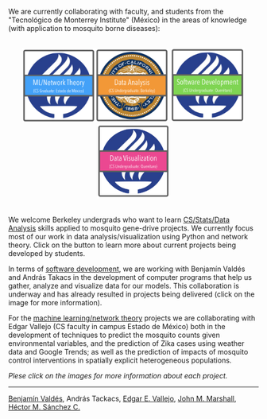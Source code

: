 We are currently collaborating with faculty, and students from the "Tecnológico de Monterrey Institute" (México)  in the areas of knowledge (with application to mosquito borne diseases):

<br>
<center>
  <a href="./MachineLearning.html"><img src="./media/btn_Mex.png" height="150px"></a><a href="./Berkeley.html"><img src="./media/btn_Ber.png" height="150px"></a>
  <a href="./ITESM.html"><img src="./media/btn_Qro.png" height="150px"></a><a href="./DataVizQro.html"><img src="./media/btn_Qro2.png" height="150px"></a><!--<a href="./EnvironmentalSensors.html"><img src="./media/btn_Leo.png" height="175px"></a>-->
</center>

<br>

We welcome Berkeley undergrads who want to learn [CS/Stats/Data Analysis](./Berkeley.html) skills applied to mosquito gene-drive projects. We currently focus most of our work in data analysis/visualization using Python and network theory. Click on the button to learn more about current projects being developed by students.

In terms of [software development](./ITESM.html), we are working with Benjamín Valdés and András Takacs in the development of computer programs that help us gather, analyze and visualize data for our models. This collaboration is underway and has already resulted in projects being delivered (click on the image for more information).

<!--The [remote sensing](./EnvironmentalSensors.html) project is in the technical specification stage. We are starting a collaboration with Camilo Duque ("Mechatronics Engineering" program director in campus León) in determining the technical requirements for an autonomous sensing device to capture environmental data information relevant in the mosquito-borne diseases context.-->

For the [machine learning/network theory](./MachineLearning.html) projects we are collaborating with Edgar Vallejo (CS faculty in campus Estado de México) both in the development of techniques to predict the mosquito counts given environmental variables, and the prediction of Zika cases using weather data and Google Trends; as well as the prediction of impacts of mosquito control interventions in spatially explicit heterogeneous populations.

_Plese click on the images for more information about each project._

<hr>

<a href="https://www.researchgate.net/profile/Benjamin_Valdes">Benjamín Valdés</a>, András Tackacs, <a href="https://www.researchgate.net/profile/Edgar_Vallejo">Edgar E. Vallejo</a>, <a href="http://sph.berkeley.edu/john-marshall">John M. Marshall</a>, <a href="https://chipdelmal.github.io/">Héctor M. Sánchez C.</a>
